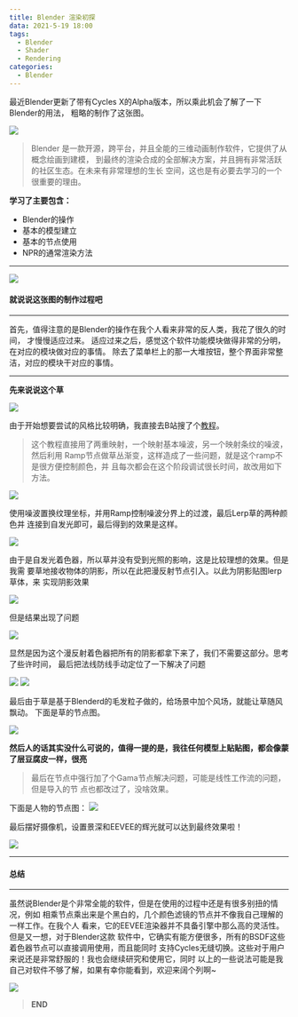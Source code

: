 ```yaml
---
title: Blender 渲染初探
data: 2021-5-19 18:00
tags:
  - Blender
  - Shader
  - Rendering
categories:
  - Blender
---
```


最近Blender更新了带有Cycles X的Alpha版本，所以乘此机会了解了一下Blender的用法，
粗略的制作了这张图。

![](/images/BlenderStartTitle.png)

>Blender 是一款开源，跨平台，并且全能的三维动画制作软件，它提供了从概念绘画到建模，
>到最终的渲染合成的全部解决方案，并且拥有非常活跃的社区生态。在未来有非常理想的生长
>空间，这也是有必要去学习的一个很重要的理由。

<b>学习了主要包含：</b>
  - Blender的操作
  - 基本的模型建立
  - 基本的节点使用
  - NPR的通常渲染方法

---
<!-- more -->

![](/images/BlenderStartPreView.png)

#### <b>就说说这张图的制作过程吧</b>
---
首先，值得注意的是Blender的操作在我个人看来非常的反人类，我花了很久的时间，
才慢慢适应过来。
适应过来之后，感觉这个软件功能模块做得非常的分明，在对应的模块做对应的事情。
除去了菜单栏上的那一大堆按钮，整个界面非常整洁，对应的模块干对应的事情。

---

<b>先来说说这个草</b>

![](/images/BlenderStartGrassPreview.png)


由于开始想要尝试的风格比较明确，我直接去B站搜了个[教程](https://www.bilibili.com/video/BV1Sk4y1C7Uy?from=search&seid=1962023099087612406)。

>这个教程直接用了两重映射，一个映射基本噪波，另一个映射条纹的噪波，然后利用
>Ramp节点做草丛渐变，这样造成了一些问题，就是这个ramp不是很方便控制颜色，并
>且每次都会在这个阶段调试很长时间，故改用如下方法。

![](/images/BlenderStartGrassNode.png)

使用噪波置换纹理坐标，并用Ramp控制噪波分界上的过渡，最后Lerp草的两种颜色并
连接到自发光即可，最后得到的效果是这样。

![](/images/BlenderGrassPreview2.png)

由于是自发光着色器，所以草并没有受到光照的影响，这是比较理想的效果。但是我需
要草地接收物体的阴影，所以在此把漫反射节点引入。以此为阴影贴图lerp草体，来
实现阴影效果

![](/images/BlenderStartGrassNode2.png)

但是结果出现了问题

![](/images/BlenderStartGrassPreview3.png)

显然是因为这个漫反射着色器把所有的阴影都拿下来了，我们不需要这部分。思考了些许时间，
最后把法线防线手动定位了一下解决了问题

![](/images/BlenderStartGrassNode3.png)
![](/images/BlenderStartGrassPreview4.png)

最后由于草是基于Blenderd的毛发粒子做的，给场景中加个风场，就能让草随风飘动。
下面是草的节点图。

![](/images/BlenderStartGrassNode4.png)

<b>然后人的话其实没什么可说的，值得一提的是，我往任何模型上贴贴图，都会像蒙
了层豆腐皮一样，很亮</b>

> 最后在节点中强行加了个Gama节点解决问题，可能是线性工作流的问题，但是导入的节
> 点也都改过了，没啥效果。

下面是人物的节点图：
![](/images/BlenderStartCharNode.png)

最后摆好摄像机，设置景深和EEVEE的辉光就可以达到最终效果啦！

![](/images/BlenderStartEndperview.png)

---

#### <b>总结</b>
---
虽然说Blender是个非常全能的软件，但是在使用的过程中还是有很多别扭的情况，例如
相乘节点乘出来是个黑白的，几个颜色滤镜的节点并不像我自己理解的一样工作。在我个人
看来，它的EEVEE渲染器并不具备引擎中那么高的灵活性。但是又一想，对于Blender这款
软件中，它确实有能方便很多，所有的BSDF这些着色器节点可以直接调用使用，而且能同时
支持Cycles无缝切换。这些对于用户来说还是非常舒服的！我也会继续研究和使用它，同时
以上的一些说法可能是我自己对软件不够了解，如果有幸你能看到，欢迎来阔个列啊~

![](/images/BlenderStartEndGif.gif)
> <b>END</b>